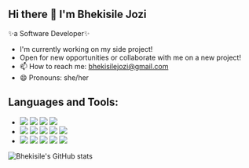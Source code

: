 ## Hi there 👋 I'm Bhekisile Jozi 
✨a Software Developer✨

- I'm currently working on my side project!
- Open for new opportunities or collaborate with me on a new project!
- 📫 How to reach me: bhekisilejozi@gmail.com
- 😄 Pronouns: she/her

 ## Languages and Tools:

- <img src='https://img.shields.io/badge/HTML5-E34F26?style=for-the-badge&logo=html5&logoColor=white'> 
  <img src='https://img.shields.io/badge/CSS3-1572B6?style=for-the-badge&logo=css3&logoColor=white'> 
  <img src="https://img.shields.io/badge/tailwindcss%20-%2338B2AC.svg?&style=for-the-badge&logo=tailwind-css&logoColor=white"/> 
  <img src="https://img.shields.io/badge/bootstrap%20-%23563D7C.svg?&style=for-the-badge&logo=bootstrap&logoColor=white"/> 
- <img src='https://img.shields.io/badge/JavaScript-323330?style=for-the-badge&logo=javascript&logoColor=F7DF1E'> 
  <img src="https://img.shields.io/badge/webpack%20-%238DD6F9.svg?&style=for-the-badge&logo=webpack&logoColor=black" /> 
  <img src='https://img.shields.io/badge/React-20232A?style=for-the-badge&logo=react&logoColor=61DAFB'> 
  <img src='https://img.shields.io/badge/Redux-593D88?style=for-the-badge&logo=redux&logoColor=white'> 
  <img src='	https://img.shields.io/badge/React_Router-CA4245?style=for-the-badge&logo=react-router&logoColor=white'> 
- <img src='https://img.shields.io/badge/PostgreSQL-316192?style=for-the-badge&logo=postgresql&logoColor=white'> 
  <img src='https://img.shields.io/badge/Jest-323330?style=for-the-badge&logo=Jest&logoColor=white'> 
  <img src='https://img.shields.io/badge/testing%20library-323330?style=for-the-badge&logo=testing-library&logoColor=red'> 
  <img src="https://img.shields.io/badge/ruby-%23CC342D.svg?&style=for-the-badge&logo=ruby&logoColor=white"/> 
  <img src='https://camo.githubusercontent.com/ca9ae72ec022d8e959dbefd3ba8e2b6b52bfeab38c36d996dadeda22092c8ab8/68747470733a2f2f696d672e736869656c64732e696f2f62616467652f7261696c732d2532334343303030302e7376673f7374796c653d666f722d7468652d6261646765266c6f676f3d727562792d6f6e2d7261696c73266c6f676f436f6c6f723d7768697465'>

![Bhekisile's GitHub stats](https://github-readme-stats.vercel.app/api?username=bhekisile&show_icons=true&theme=radical)
